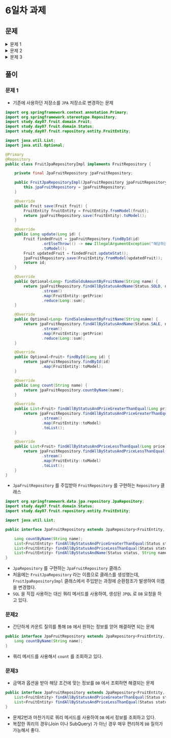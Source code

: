 # 6일차 과제

## 문제

<details>
<summary>문제 1</summary>

- 6일차 과제에 JPA 를 적용 시키자.

</details>

<details>
<summary>문제 2</summary>

- 우리는 특정 과일을 기준으로 지금까지 우리 가게를 거쳐갔던 과일 개수를 세고 싶습니다.
- <문제 1> 에서 만들었던 과일 Entity Class 를 이용해 기능을 만들어 보세요!

- 예를 들어
  1. (1, 사콰, 3000원, 판매 O)
  2. (2, 바나나, 4000원, 판매 X)
  3. (3, 사과, 3000원, 판매 O)
  - 위와 같은 세 데이터가 있고, 사과를 기준으로 과일 개수를 센다면, 우리의 API 는 2를 반환할 것입니다.

- 구체적인 스펙은 다음과 같습니다.
  - HTTP method: `GET`
  - HTTP path: `/api/v1/fruit/count`
  - HTTP query
    - name: 과일 이름
  - 예시 `GET /api/v1/fruit/count?name=사과`

```json
{
    "count": "Long"
}
```

- HTTP 응답 Body

```json
{
    "count": 2
}
```

- HTTP 응답 Body 예시

</details>

<details>
<summary>문제 3</summary>

- 우리는 아직 판매되지 않은 특정 금액 이상 혹은 특정 금액 이하의 과일 목록을 받아보고 싶습니다.

</details>

## 풀이

### 문제 1

- 기존에 사용하던 저장소를 `JPA` 저장소로 변경하는 문제

```java
import org.springframework.context.annotation.Primary;
import org.springframework.stereotype.Repository;
import study.day07.fruit.domain.Fruit;
import study.day07.fruit.domain.Status;
import study.day07.fruit.repository.entity.FruitEntity;

import java.util.List;
import java.util.Optional;

@Primary
@Repository
public class FruitJpaRepositoryImpl implements FruitRepository {

    private final JpaFruitRepository jpaFruitRepository;

    public FruitJpaRepositoryImpl(JpaFruitRepository jpaFruitRepository) {
        this.jpaFruitRepository = jpaFruitRepository;
    }

    @Override
    public Fruit save(Fruit fruit) {
        FruitEntity fruitEntity = FruitEntity.fromModel(fruit);
        return jpaFruitRepository.save(fruitEntity).toModel();
    }

    @Override
    public Long update(Long id) {
        Fruit findedFruit = jpaFruitRepository.findById(id)
                .orElseThrow(() -> new IllegalArgumentException("해당하는 과일이 없습니다."))
                .toModel();
        Fruit updatedFruit = findedFruit.updateStat();
        jpaFruitRepository.save(FruitEntity.fromModel(updatedFruit));
        return id;
    }

    @Override
    public Optional<Long> findSoldsAmountByFruitName(String name) {
        return jpaFruitRepository.findAllByStatusAndName(Status.SOLD, name)
                .stream()
                .map(FruitEntity::getPrice)
                .reduce(Long::sum);
    }

    @Override
    public Optional<Long> findSalesAmountByFruitName(String name) {
        return jpaFruitRepository.findAllByStatusAndName(Status.SALE, name)
                .stream()
                .map(FruitEntity::getPrice)
                .reduce(Long::sum);
    }

    @Override
    public Optional<Fruit> findById(Long id) {
        return jpaFruitRepository.findById(id)
                .map(FruitEntity::toModel);
    }

    @Override
    public Long count(String name) {
        return jpaFruitRepository.countByName(name);
    }

    @Override
    public List<Fruit> findAllByStatusAndPriceGreaterThanEqual(Long price) {
        return jpaFruitRepository.findAllByStatusAndPriceGreaterThanEqual(Status.SALE, price)
                .stream()
                .map(FruitEntity::toModel)
                .toList();
    }

    @Override
    public List<Fruit> findAllByStatusAndPriceLessThanEqual(Long price) {
        return jpaFruitRepository.findAllByStatusAndPriceLessThanEqual(Status.SALE, price)
                .stream()
                .map(FruitEntity::toModel)
                .toList();
    }
}
```

- `JpaFruitRepository` 를 주입받아 `FruitRepository` 를 구현하는 `Repository` 클래스


```java
import org.springframework.data.jpa.repository.JpaRepository;
import study.day07.fruit.domain.Status;
import study.day07.fruit.repository.entity.FruitEntity;

import java.util.List;

public interface JpaFruitRepository extends JpaRepository<FruitEntity, Long> {

    Long countByName(String name);
    List<FruitEntity> findAllByStatusAndPriceGreaterThanEqual(Status status, Long price);
    List<FruitEntity> findAllByStatusAndPriceLessThanEqual(Status status, Long price);
    List<FruitEntity> findAllByStatusAndName(Status status, String name);
}
```

- `JpaRepository` 를 구현하는 `JpaFruitRepository` 클래스
- 처음에는 `FruitJpaRepository` 라는 이름으로 클래스를 생성했는데, `FruitJpaRepositoryImpl` 클래스에서 주입받는 과정에 순환참조가 발생하여 이름을 변경했다.
- `SQL` 을 직접 사용하는 대신 쿼리 메서드를 사용하여, 생성된 `JPQL` 로 `DB` 요청을 하고 있다.

### 문제2

- 간단하게 카운트 질의를 통해 `DB` 에서 원하는 정보를 얻어 해결하면 되는 문제

```java
public interface JpaFruitRepository extends JpaRepository<FruitEntity, Long> {
    Long countByName(String name);
}
```

- 쿼리 메서드를 사용해서 `count` 를 조회하고 있다.

### 문제3

- 금액과 옵션을 받아 해당 조건에 맞는 정보를 `DB` 에서 조회하면 해결되는 문제

```java
public interface JpaFruitRepository extends JpaRepository<FruitEntity, Long> {
    List<FruitEntity> findAllByStatusAndPriceGreaterThanEqual(Status status, Long price);
    List<FruitEntity> findAllByStatusAndPriceLessThanEqual(Status status, Long price);
}
```

- 문제2번과 마찬가지로 쿼리 메서드를 사용하여 `DB` 에서 정보를 조회하고 있다.
- 복잡한 쿼리의 경우(Join 이나 SubQuery) 가 아닌 경우 매우 편리하게 `DB` 질의가 가능해서 좋다.
